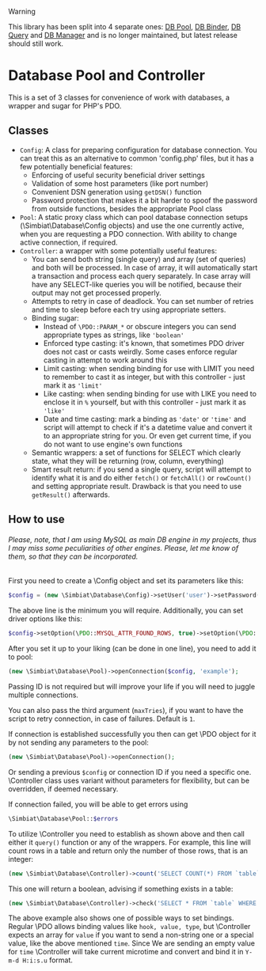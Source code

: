 > [!WARNING]  
> This library has been split into 4 separate ones: [DB Pool](https://github.com/Simbiat/db-pool), [DB Binder](https://github.com/Simbiat/db-binder), [DB Query](https://github.com/Simbiat/db-query) and [DB Manager](https://github.com/Simbiat/db-manager) and is no longer maintained, but latest release should still work.

# Database Pool and Controller

This is a set of 3 classes for convenience of work with databases, a wrapper and sugar for PHP's PDO.

## Classes

- `Config`: A class for preparing configuration for database connection. You can treat this as an alternative to common 'config.php' files, but it has a few potentially beneficial features:
    - Enforcing of useful security beneficial driver settings
    - Validation of some host parameters (like port number)
    - Convenient DSN generation using `getDSN()` function
    - Password protection that makes it a bit harder to spoof the password from outside functions, besides the appropriate Pool class
- `Pool`: A static proxy class which can pool database connection setups (\Simbiat\Database\Config objects) and use the one currently active, when you are requesting a PDO connection. With ability to change active connection, if required.
- `Controller`: a wrapper with some potentially useful features:
    - You can send both string (single query) and array (set of queries) and both will be processed. In case of array, it will automatically start a transaction and process each query separately. In case array will have any SELECT-like queries you will be notified, because their output may not get processed properly.
    - Attempts to retry in case of deadlock. You can set number of retries and time to sleep before each try using appropriate setters.
    - Binding sugar:
        - Instead of `\PDO::PARAM_*` or obscure integers you can send appropriate types as strings, like `'boolean'`
        - Enforced type casting: it's known, that sometimes PDO driver does not cast or casts weirdly. Some cases enforce regular casting in attempt to work around this
        - Limit casting: when sending binding for use with LIMIT you need to remember to cast it as integer, but with this controller - just mark it as `'limit'`
        - Like casting: when sending binding for use with LIKE you need to enclose it in `%` yourself, but with this controller - just mark it as `'like'`
        - Date and time casting: mark a binding as `'date'` or `'time'` and script will attempt to check if it's a datetime value and convert it to an appropriate string for you. Or even get current time, if you do not want to use engine's own functions
    - Semantic wrappers: a set of functions for SELECT which clearly state, what they will be returning (row, column, everything)
    - Smart result return: if you send a single query, script will attempt to identify what it is and do either `fetch()` or `fetchAll()` or `rowCount()` and setting appropriate result. Drawback is that you need to use `getResult()` afterwards.

## How to use

###### *Please, note, that I am using MySQL as main DB engine in my projects, thus I may miss some peculiarities of other engines. Please, let me know of them, so that they can be incorporated.*

First you need to create a \Config object and set its parameters like this:

```php
$config = (new \Simbiat\Database\Config)->setUser('user')->setPassword('password')->setDB('database');
```

The above line is the minimum you will require. Additionally, you can set driver options like this:

```php
$config->setOption(\PDO::MYSQL_ATTR_FOUND_ROWS, true)->setOption(\PDO::MYSQL_ATTR_INIT_COMMAND, 'SET @@global.character_set_client = \'utf8mb4\', @@global.character_set_connection = \'utf8mb4\', @@global.character_set_database = \'utf8mb4\', @@global.character_set_results = \'utf8mb4\', @@global.character_set_server = \'utf8mb4\', @@global.time_zone=\'+00:00\'');
```

After you set it up to your liking (can be done in one line), you need to add it to pool:

```php
(new \Simbiat\Database\Pool)->openConnection($config, 'example');
```

Passing ID is not required but will improve your life if you will need to juggle multiple connections.

You can also pass the third argument (`maxTries`), if you want to have the script to retry connection, in case of failures. Default is `1`.

If connection is established successfully you then can get \PDO object for it by not sending any parameters to the pool:

```php
(new \Simbiat\Database\Pool)->openConnection();
```

Or sending a previous `$config` or connection ID if you need a specific one. \Controller class uses variant without parameters for flexibility, but can be overridden, if deemed necessary.

If connection failed, you will be able to get errors using

```php
\Simbiat\Database\Pool::$errors
```

To utilize \Controller you need to establish as shown above and then call either it `query()` function or any of the wrappers. For example, this line will count rows in a table and return only the number of those rows, that is an integer:

```php
(new \Simbiat\Database\Controller)->count('SELECT COUNT(*) FROM `table`');
```

This one will return a boolean, advising if something exists in a table:

```php
(new \Simbiat\Database\Controller)->check('SELECT * FROM `table` WHERE `time`=:value', [':value'=>['', 'time']]);
```

The above example also shows one of possible ways to set bindings. Regular \PDO allows binding values like `hook, value, type`, but \Controller expects an array for `value` if you want to send a non-string one or a special value, like the above mentioned `time`. Since We are sending an empty value for `time` \Controller will take current microtime and convert and bind it in `Y-m-d H:i:s.u` format.
